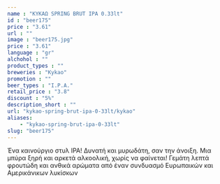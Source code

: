 ```yaml
---
name : "ΚΥΚΑΩ SPRING BRUT IPA 0.33lt"
id : "beer175"
price : "3.61"
url : ""
image : "beer175.jpg"
price : "3.61"
language : "gr"
alchohol : ""
product_types : ""
breweries : "Kykao"
promotion : ""
beer_types : "I.P.A."
retail_price : "3.8"
discount : "5%"
description_short : ""
url: "kykao-spring-brut-ipa-0-33lt/kykao"
aliases: 
    - "kykao-spring-brut-ipa-0-33lt"
slug: "beer175"
---
```


Ένα καινούργιο στυλ IPA!
Δυνατή και μυρωδάτη, σαν την άνοιξη. Μια μπύρα ξηρή και αρκετά αλκοολική, χωρίς να φαίνεται! Γεμάτη λεπτά φρουτώδη και ανθικά αρώματα από έναν συνδυασμό Ευρωπαικών και Αμερικάνικων λυκίσκων